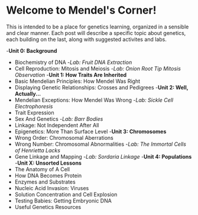 # Welcome to Mendel's Corner!
This is intended to be a place for genetics learning, organized in a sensible and clear manner.
Each post will describe a specific topic about genetics, each building on the last, along with suggested activites and labs.

-**Unit 0: Background**
  - Biochemistry of DNA
    -*Lab: Fruit DNA Extraction*
  - Cell Reproduction: Mitosis and Meiosis
    -*Lab: Onion Root Tip Mitosis Observation*
-**Unit 1: How Traits Are Inherited**
  - Basic Mendelian Principles: How Mendel Was Right
  - Displaying Genetic Relationships: Crosses and Pedigrees
-**Unit 2: Well, Actually...** 
  - Mendelian Exceptions: How Mendel Was Wrong
    -*Lab: Sickle Cell Electrophoresis*
  - Trait Expression
  - Sex And Genetics
    -*Lab: Barr Bodies*
  - Linkage: Not Independent After All
  - Epigenetics: More Than Surface Level 
-**Unit 3: Chromosomes**
  - Wrong Order: Chromosomal Aberrations
  - Wrong Number: Chromosomal Abnormalities
    -*Lab: The Immortal Cells of Henrietta Lacks*
  - Gene Linkage and Mapping
     -*Lab: Sordaria Linkage*
-**Unit 4: Populations**
-**Unit X: Unsorted Lessons**
  - The Anatomy of A Cell
  - How DNA Becomes Protein
  - Enzymes and Substrates
  - Nucleic Acid Invasion: Viruses 
  - Solution Concentration and Cell Explosion
  - Testing Babies: Getting Embryonic DNA
  - Useful Genetics Resources
 


